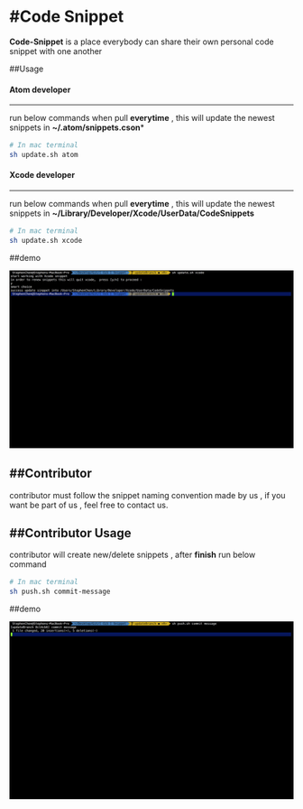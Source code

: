 #Code Snippet
===============================

**Code-Snippet** is a place everybody can share their own personal code snippet with one another

##Usage

#### Atom developer
-----------------------------------
run below commands when pull **everytime** ,  this will update the newest snippets in **~/.atom/snippets.cson***
```bash
# In mac terminal
sh update.sh atom
```

#### Xcode developer
-----------------------------------
run below commands when pull **everytime** ,  this will update the newest snippets in **~/Library/Developer/Xcode/UserData/CodeSnippets**
```bash
# In mac terminal
sh update.sh xcode
```

##demo

![usage demo](usage.png)

##Contributor
-----------------------------------
contributor must follow the snippet naming convention made by us , if you want be part of us , feel free to contact us.

##Contributor Usage
----------------------------------
contributor will create new/delete snippets , after **finish** run below command

```bash
# In mac terminal
sh push.sh commit-message
```

##demo

![contributor demo](contributor.png)

